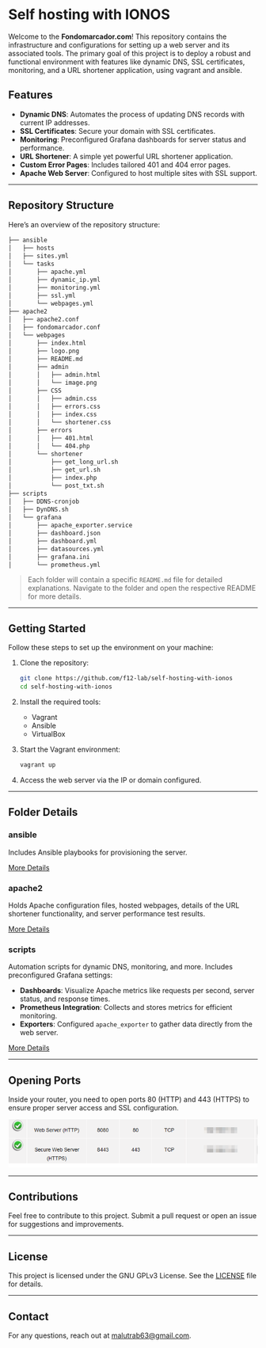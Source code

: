 # Self hosting with IONOS

Welcome to the **Fondomarcador.com**! This repository contains the infrastructure and configurations for setting up a web server and its associated tools. The primary goal of this project is to deploy a robust and functional environment with features like dynamic DNS, SSL certificates, monitoring, and a URL shortener application, using vagrant and ansible.

## Features

- **Dynamic DNS**: Automates the process of updating DNS records with current IP addresses.
- **SSL Certificates**: Secure your domain with SSL certificates.
- **Monitoring**: Preconfigured Grafana dashboards for server status and performance.
- **URL Shortener**: A simple yet powerful URL shortener application.
- **Custom Error Pages**: Includes tailored 401 and 404 error pages.
- **Apache Web Server**: Configured to host multiple sites with SSL support.

---

## Repository Structure

Here’s an overview of the repository structure:

```plaintext
├── ansible
│   ├── hosts
│   ├── sites.yml
│   └── tasks
│       ├── apache.yml
│       ├── dynamic_ip.yml
│       ├── monitoring.yml
│       ├── ssl.yml
│       └── webpages.yml
├── apache2
│   ├── apache2.conf
│   ├── fondomarcador.conf
│   └── webpages
│       ├── index.html
│       ├── logo.png
│       ├── README.md
│       ├── admin
│       │   ├── admin.html
│       │   └── image.png
│       ├── CSS
│       │   ├── admin.css
│       │   ├── errors.css
│       │   ├── index.css
│       │   └── shortener.css
│       ├── errors
│       │   ├── 401.html
│       │   └── 404.php
│       └── shortener
│           ├── get_long_url.sh
│           ├── get_url.sh
│           ├── index.php
│           └── post_txt.sh
├── scripts
│   ├── DDNS-cronjob
│   ├── DynDNS.sh
│   └── grafana
│       ├── apache_exporter.service
│       ├── dashboard.json
│       ├── dashboard.yml
│       ├── datasources.yml
│       ├── grafana.ini
│       └── prometheus.yml
```

> Each folder will contain a specific `README.md` file for detailed explanations. Navigate to the folder and open the respective README for more details.

---

## Getting Started

Follow these steps to set up the environment on your machine:

1. Clone the repository:
   ```bash
   git clone https://github.com/f12-lab/self-hosting-with-ionos
   cd self-hosting-with-ionos
   ```

2. Install the required tools:
   - Vagrant
   - Ansible
   - VirtualBox

3. Start the Vagrant environment:
   ```bash
   vagrant up
   ```

4. Access the web server via the IP or domain configured.

---

## Folder Details

### ansible
Includes Ansible playbooks for provisioning the server.

[More Details](./ansible/)

### apache2
Holds Apache configuration files, hosted webpages, details of the URL shortener functionality, and server performance test results.

[More Details](./apache2/)

### scripts
Automation scripts for dynamic DNS, monitoring, and more. Includes preconfigured Grafana settings:
- **Dashboards**: Visualize Apache metrics like requests per second, server status, and response times.
- **Prometheus Integration**: Collects and stores metrics for efficient monitoring.
- **Exporters**: Configured `apache_exporter` to gather data directly from the web server.

[More Details](./scripts/)

---

## Opening Ports

Inside your router, you need to open ports 80 (HTTP) and 443 (HTTPS) to ensure proper server access and SSL configuration.

![ports image in router](https://github.com/M-L56/self-hosting-with-ionos/blob/12529c1b2710c5347e13eb959e802d787af783f8/images/ports.png)

---

## Contributions

Feel free to contribute to this project. Submit a pull request or open an issue for suggestions and improvements.

---

## License

This project is licensed under the GNU GPLv3 License. See the [LICENSE](./LICENSE) file for details.

---

## Contact

For any questions, reach out at [malutrab63@gmail.com](mailto:malutrab63@gmail.com).
